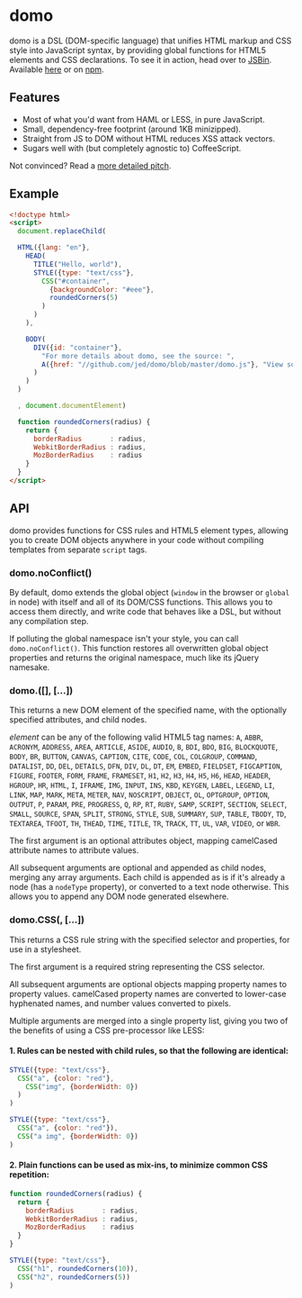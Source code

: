 domo
=====

domo is a DSL (DOM-specific language) that unifies HTML markup and CSS style into JavaScript syntax, by providing global functions for HTML5 elements and CSS declarations. To see it in action, head over to [JSBin](http://jsbin.com/egapim/45/edit). Available [here](https://raw.github.com/jed/domo/master/domo.js) or on [npm](https://npmjs.org/package/domo).

Features
--------

- Most of what you'd want from HAML or LESS, in pure JavaScript.
- Small, dependency-free footprint (around 1KB minizipped).
- Straight from JS to DOM without HTML reduces XSS attack vectors.
- Sugars well with (but completely agnostic to) CoffeeScript.

Not convinced? Read a [more detailed pitch](https://gist.github.com/3916350).

Example
-------

```html
<!doctype html>
<script>
  document.replaceChild(

  HTML({lang: "en"},
    HEAD(
      TITLE("Hello, world"),
      STYLE({type: "text/css"},
        CSS("#container",
          {backgroundColor: "#eee"},
          roundedCorners(5)
        )
      )
    ),

    BODY(
      DIV({id: "container"},
        "For more details about domo, see the source: ",
        A({href: "//github.com/jed/domo/blob/master/domo.js"}, "View source")
      )
    )
  )

  , document.documentElement)

  function roundedCorners(radius) {
    return {
      borderRadius       : radius,
      WebkitBorderRadius : radius,
      MozBorderRadius    : radius
    }
  }
</script>
```

API
---

domo provides functions for CSS rules and HTML5 element types, allowing you to create DOM objects anywhere in your code without compiling templates from separate `script` tags.

### domo.noConflict()

By default, domo extends the global object (`window` in the browser or `global` in node) with itself and all of its DOM/CSS functions. This allows you to access them directly, and write code that behaves like a DSL, but without any compilation step.

If polluting the global namespace isn't your style, you can call `domo.noConflict()`. This function restores all overwritten global object properties and returns the original namespace, much like its jQuery namesake.

### domo.<element-name>([<attributes>], [<childNodes>...])

This returns a new DOM element of the specified name, with the optionally specified attributes, and child nodes.

*element* can be any of the following valid HTML5 tag names: `A`, `ABBR`, `ACRONYM`, `ADDRESS`, `AREA`, `ARTICLE`, `ASIDE`, `AUDIO`, `B`, `BDI`, `BDO`, `BIG`, `BLOCKQUOTE`, `BODY`, `BR`, `BUTTON`, `CANVAS`, `CAPTION`, `CITE`, `CODE`, `COL`, `COLGROUP`, `COMMAND`, `DATALIST`, `DD`, `DEL`, `DETAILS`, `DFN`, `DIV`, `DL`, `DT`, `EM`, `EMBED`, `FIELDSET`, `FIGCAPTION`, `FIGURE`, `FOOTER`, `FORM`, `FRAME`, `FRAMESET`, `H1`, `H2`, `H3`, `H4`, `H5`, `H6`, `HEAD`, `HEADER`, `HGROUP`, `HR`, `HTML`, `I`, `IFRAME`, `IMG`, `INPUT`, `INS`, `KBD`, `KEYGEN`, `LABEL`, `LEGEND`, `LI`, `LINK`, `MAP`, `MARK`, `META`, `METER`, `NAV`, `NOSCRIPT`, `OBJECT`, `OL`, `OPTGROUP`, `OPTION`, `OUTPUT`, `P`, `PARAM`, `PRE`, `PROGRESS`, `Q`, `RP`, `RT`, `RUBY`, `SAMP`, `SCRIPT`, `SECTION`, `SELECT`, `SMALL`, `SOURCE`, `SPAN`, `SPLIT`, `STRONG`, `STYLE`, `SUB`, `SUMMARY`, `SUP`, `TABLE`, `TBODY`, `TD`, `TEXTAREA`, `TFOOT`, `TH`, `THEAD`, `TIME`, `TITLE`, `TR`, `TRACK`, `TT`, `UL`, `VAR`, `VIDEO`, or `WBR`.

The first argument is an optional attributes object, mapping camelCased attribute names to attribute values.

All subsequent arguments are optional and appended as child nodes, merging any array arguments. Each child is appended as is if it's already a node (has a `nodeType` property), or converted to a text node otherwise. This allows you to append any DOM node generated elsewhere.

### domo.CSS(<selector>, [<properties>...])

This returns a CSS rule string with the specified selector and properties, for use in a stylesheet.

The first argument is a required string representing the CSS selector.

All subsequent arguments are optional objects mapping property names to property values. camelCased property names are converted to lower-case hyphenated names, and number values converted to pixels.

Multiple arguments are merged into a single property list, giving you two of the benefits of using a CSS pre-processor like LESS:

#### 1. Rules can be nested with child rules, so that the following are identical:

```javascript
STYLE({type: "text/css"},
  CSS("a", {color: "red"},
    CSS("img", {borderWidth: 0})
  )
)
```

```javascript
STYLE({type: "text/css"},
  CSS("a", {color: "red"}),
  CSS("a img", {borderWidth: 0})
)
```

#### 2. Plain functions can be used as mix-ins, to minimize common CSS repetition:

```javascript
function roundedCorners(radius) {
  return {
    borderRadius       : radius,
    WebkitBorderRadius : radius,
    MozBorderRadius    : radius
  }
}

STYLE({type: "text/css"},
  CSS("h1", roundedCorners(10)),
  CSS("h2", roundedCorners(5))
)
```

